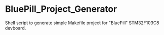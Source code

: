 # BluePill_Project_Generator

Shell script to generate simple Makefile project for "BluePill" STM32F103C8 devboard.

